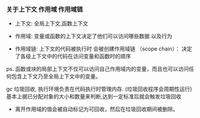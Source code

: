 ### 关于上下文 作用域 作用域链

- 上下文: 全局上下文,函数上下文  

- 作用域: 变量或函数的上下文决定了他们可以访问哪些数据 以及行为

- 作用域链: 上下文的代码被执行时 会被创建作用域链 （scope chain）： 决定了各级上下文中的代码在访问变量和函数时的顺序

ps. 函数或块的局部上下文不仅可以访问自己作用域内的变量，而且也可以访问任何包含上下文乃至全局上下文中的变量。


gc 垃圾回收, 执行环境负责在代码执行时管理内存. (垃圾回收程序会周期性运行) 基本上据已分配对象的大小和数量来判断,达到一定标准后就会触发垃圾回收

- 离开作用域的值会被自动标记为可回收，然后在垃圾回收期间被删除。
